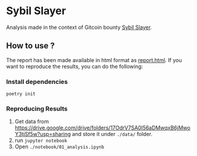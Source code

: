 # Sybil Slayer

Analysis made in the context of Gitcoin bounty [Sybil Slayer](https://gitcoin.co/issue/29389).

## How to use ?

The report has been made available in html format as [report.html](https://github.com/oujinlabs/gtc-sybil/blob/master/report.html). If you want to reproduce the results, you can do the following:

### Install dependencies
```{python}
poetry init
```

### Reproducing Results

1. Get data from https://drive.google.com/drive/folders/17OdrV7SA0I56aDMwqxB6jMwoY3tjSf5w?usp=sharing and store it under `./data/` folder.
2. run `jupyter notebook`
3. Open `./notebook/01_analysis.ipynb`


